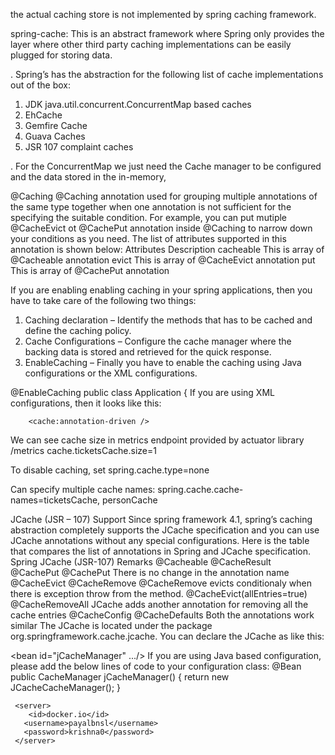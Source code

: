 the actual caching store is not implemented by spring caching framework.

spring-cache: This is an abstract framework where Spring only provides the layer where other third party caching implementations can be easily plugged for storing data.

. Spring’s has the abstraction for the following list of cache implementations out of the box:
1.	JDK java.util.concurrent.ConcurrentMap based caches
2.	EhCache
3.	Gemfire Cache
4.	Guava Caches
5.	JSR 107 complaint caches


. For the ConcurrentMap we just need the Cache manager to be configured and the data stored in the in-memory,

@Caching
@Caching annotation used for grouping multiple annotations of the same type together when one annotation is not sufficient for the specifying the suitable condition. For example, you can put mutiple @CacheEvict ot @CachePut annotation inside @Caching to narrow down your conditions as you need.
The list of attributes supported in this annotation is shown below:
Attributes	Description
cacheable	This is array of @Cacheable annotation
evict	This is array of @CacheEvict annotation
put	This is array of @CachePut annotation


If you are enabling enabling caching in your spring applications, then you have to take care of the following two things:
1.	Caching declaration – Identify the methods that has to be cached and define the caching policy.
2.	Cache Configurations – Configure the cache manager where the backing data is stored and retrieved for the quick response.
3.	EnableCaching – Finally you have to enable the caching using Java configurations or the XML configurations.

@EnableCaching
public class Application {
If you are using XML configurations, then it looks like this:
<beans xmlns="http://www.springframework.org/schema/beans" xmlns:xsi="http://www.w3.org/2001/XMLSchema-instance" xmlns:cache="http://www.springframework.org/schema/cache" xsi:schemaLocation=" http://www.springframework.org/schema/beans http://www.springframework.org/schema/beans/spring-beans.xsd http://www.springframework.org/schema/cache http://www.springframework.org/schema/cache/spring-cache.xsd">

        <cache:annotation-driven />

</beans>

We can see cache size in metrics endpoint provided by actuator library
/metrics
cache.ticketsCache.size=1

To disable caching, set spring.cache.type=none


Can specify multiple cache names:
spring.cache.cache-names=ticketsCache, personCache



JCache (JSR – 107) Support
Since spring framework 4.1, spring’s caching abstraction completely supports the JCache specification and you can use JCache annotations without any special configurations. Here is the table that compares the list of annotations in Spring and JCache specification.
Spring	JCache (JSR-107)	Remarks
@Cacheable	@CacheResult	
@CachePut	@CachePut	 There is no change in the annotation name
@CacheEvict	@CacheRemove	 @CacheRemove evicts conditionaly when
there is exception throw from the method.
@CacheEvict(allEntries=true)	@CacheRemoveAll	 JCache adds another annotation for
removing all the cache entries
@CacheConfig	@CacheDefaults	 Both the annotations work similar
The JCache is located under the package org.springframework.cache.jcache. You can declare the JCache as like this:
<bean id="cacheManager" class="org.springframework.cache.jcache.JCacheCacheManager" p:cache-manager-ref="jCacheManager"/>

<!-- JSR-107 cache manager setup -->
<bean id="jCacheManager" .../>
If you are using Java based configuration, please add the below lines of code to your configuration class:
@Bean
public CacheManager jCacheManager() {
   return new JCacheCacheManager();
}

	 <server>
		<id>docker.io</id>
       <username>payalbnsl</username>
       <password>krishna0</password>
	 </server>
